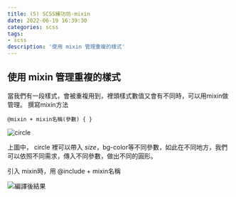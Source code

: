 ```yaml
---
title: (5) SCSS練功坊-mixin
date: 2022-06-19 16:39:30
categories: scss
tags: 
- scss
description: '使用 mixin 管理重複的樣式'
---
```


## 使用 mixin 管理重複的樣式

當我們有一段樣式，會被重複用到，裡頭樣式數值又會有不同時，可以用mixin做管理。
撰寫mixin方法

``` 
@mixin + mixin名稱(參數) { }
```

![circle](https://miro.medium.com/max/1266/1*M5IXbD8WVeMwgzfadFHNrQ.png)


上圖中， circle 裡可以帶入 $size，$bg-color等不同參數，如此在不同地方，我們可以依照不同需求，傳入不同參數，做出不同的圓形。

引入 mixin時，用 @include + mixin名稱

![編譯後結果](https://miro.medium.com/max/1140/1*Yn5snpWqUCxsEJ1eA646zQ.png)




